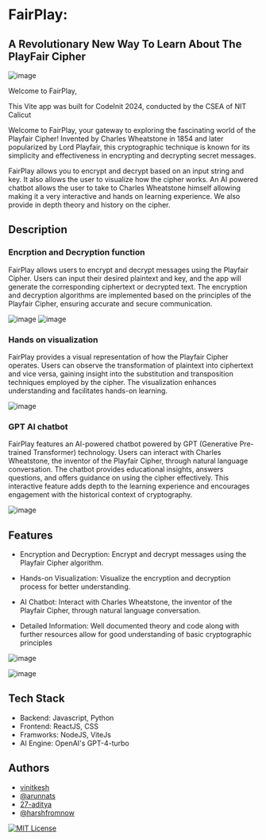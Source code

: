 


# FairPlay: 
## A Revolutionary New Way To Learn About The PlayFair Cipher

![image](https://github.com/HackClub-NITC/FairPlay/assets/118368673/c402297b-2c88-4496-ba80-527a536493fc)

Welcome to FairPlay, 

This Vite app was built for CodeInit 2024, conducted by the CSEA of NIT Calicut

Welcome to FairPlay, your gateway to exploring the fascinating world of the Playfair Cipher! Invented by Charles Wheatstone in 1854 and later popularized by Lord Playfair, this cryptographic technique is known for its simplicity and effectiveness in encrypting and decrypting secret messages.

FairPlay allows you to encrypt and decrypt based on an input string and key. It also allows the user to visualize how the cipher works. An AI powered chatbot allows the user to take to Charles Wheatstone himself allowing making it a very interactive and hands on learning experience. We also provide in depth theory and history on the cipher.


## Description
### Encrption and Decryption function
FairPlay allows users to encrypt and decrypt messages using the Playfair Cipher. Users can input their desired plaintext and key, and the app will generate the corresponding ciphertext or decrypted text. The encryption and decryption algorithms are implemented based on the principles of the Playfair Cipher, ensuring accurate and secure communication.

![image](https://github.com/HackClub-NITC/FairPlay/assets/118368673/5bab8778-7434-49a1-871e-b6aeb7b18225)
![image](https://github.com/HackClub-NITC/FairPlay/assets/118368673/d60450ba-e00e-4877-88ff-44442bc2da61)


### Hands on visualization
FairPlay provides a visual representation of how the Playfair Cipher operates. Users can observe the transformation of plaintext into ciphertext and vice versa, gaining insight into the substitution and transposition techniques employed by the cipher. The visualization enhances understanding and facilitates hands-on learning.

![image](https://github.com/HackClub-NITC/FairPlay/assets/118368673/42bdda0f-0bd3-4db2-9482-880df2f03027)


### GPT AI chatbot
FairPlay features an AI-powered chatbot powered by GPT (Generative Pre-trained Transformer) technology. Users can interact with Charles Wheatstone, the inventor of the Playfair Cipher, through natural language conversation. The chatbot provides educational insights, answers questions, and offers guidance on using the cipher effectively. This interactive feature adds depth to the learning experience and encourages engagement with the historical context of cryptography.

![image](https://github.com/HackClub-NITC/FairPlay/assets/118368673/ca31f025-acab-4083-910c-5e13fcdd25ad)


## Features

- Encryption and Decryption: Encrypt and decrypt messages using the Playfair Cipher algorithm.

- Hands-on Visualization: Visualize the encryption and decryption process for better understanding.

- AI Chatbot: Interact with Charles Wheatstone, the inventor of the Playfair Cipher, through natural language conversation.

- Detailed Information: Well documented theory and code along with further resources allow for good understanding of basic cryptographic principles 

![image](https://github.com/HackClub-NITC/FairPlay/assets/118368673/95d7a9e7-9f2c-426d-b1cf-30aa1846641e)

![image](https://github.com/HackClub-NITC/FairPlay/assets/118368673/63f6c67f-d209-46a7-b6ff-653b50163204)


## Tech Stack

- Backend: Javascript, Python
- Frontend: ReactJS, CSS
- Framworks: NodeJS, ViteJs 
- AI Engine: OpenAI's GPT-4-turbo

## Authors

- [vinitkesh](https://github.com/vinitkesh)
- [@arunnats](https://www.arunnats.com/)
- [27-aditya](https://github.com/27-aditya)
- [@harshfromnow](https://github.com/harshfromnow)


[![MIT License](https://img.shields.io/badge/License-MIT-green.svg)](https://choosealicense.com/licenses/mit/)

